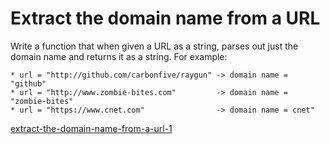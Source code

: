 # Extract the domain name from a URL

Write a function that when given a URL as a string, parses out just the domain name and returns it as a string. For example:
```
* url = "http://github.com/carbonfive/raygun" -> domain name = "github"
* url = "http://www.zombie-bites.com"         -> domain name = "zombie-bites"
* url = "https://www.cnet.com"                -> domain name = cnet"
```


[extract-the-domain-name-from-a-url-1](https://www.codewars.com/kata/514a024011ea4fb54200004b)